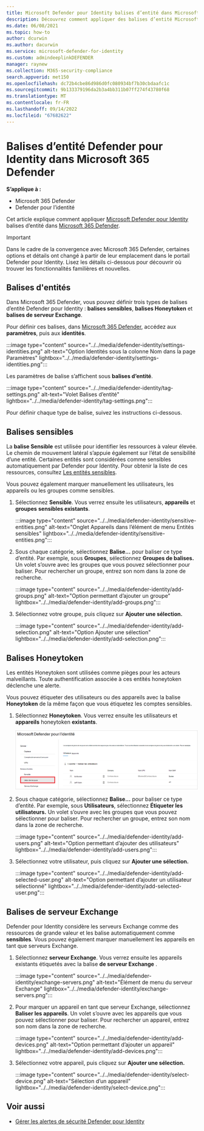 ```yaml
---
title: Microsoft Defender pour Identity balises d’entité dans Microsoft 365 Defender
description: Découvrez comment appliquer des balises d’entité Microsoft Defender pour Identity dans Microsoft 365 Defender
ms.date: 06/08/2021
ms.topic: how-to
author: dcurwin
ms.author: dacurwin
ms.service: microsoft-defender-for-identity
ms.custom: admindeeplinkDEFENDER
manager: raynew
ms.collection: M365-security-compliance
search.appverid: met150
ms.openlocfilehash: dc72b4cbe86d986d0fc080934bf7b30cbdaafc1c
ms.sourcegitcommit: 9b133379196da2b3a4bb311b07ff274f43780f68
ms.translationtype: MT
ms.contentlocale: fr-FR
ms.lasthandoff: 09/14/2022
ms.locfileid: "67682622"
---
```

# <a name="defender-for-identity-entity-tags-in-microsoft-365-defender"></a>Balises d’entité Defender pour Identity dans Microsoft 365 Defender

**S’applique à :**

- Microsoft 365 Defender
- Defender pour l’identité

Cet article explique comment appliquer [Microsoft Defender pour Identity](/defender-for-identity) balises d’entité dans [Microsoft 365 Defender](/microsoft-365/security/defender/overview-security-center).

>[!IMPORTANT]
>Dans le cadre de la convergence avec Microsoft 365 Defender, certaines options et détails ont changé à partir de leur emplacement dans le portail Defender pour Identity. Lisez les détails ci-dessous pour découvrir où trouver les fonctionnalités familières et nouvelles.

## <a name="entity-tags"></a>Balises d'entités

Dans Microsoft 365 Defender, vous pouvez définir trois types de balises d’entité Defender pour Identity : **balises sensibles**, **balises Honeytoken** et **balises de serveur Exchange**.

Pour définir ces balises, dans <a href="https://go.microsoft.com/fwlink/p/?linkid=2077139" target="_blank">Microsoft 365 Defender</a>, accédez aux **paramètres**, puis aux **identités**.

:::image type="content" source="../../media/defender-identity/settings-identities.png" alt-text="Option Identités sous la colonne Nom dans la page Paramètres" lightbox="../../media/defender-identity/settings-identities.png":::

Les paramètres de balise s’affichent sous **balises d’entité**.

:::image type="content" source="../../media/defender-identity/tag-settings.png" alt-text="Volet Balises d’entité" lightbox="../../media/defender-identity/tag-settings.png":::

Pour définir chaque type de balise, suivez les instructions ci-dessous.

## <a name="sensitive--tags"></a>Balises sensibles

La **balise Sensible** est utilisée pour identifier les ressources à valeur élevée. Le chemin de mouvement latéral s’appuie également sur l’état de sensibilité d’une entité. Certaines entités sont considérées comme sensibles automatiquement par Defender pour Identity. Pour obtenir la liste de ces ressources, consultez [Les entités sensibles](/defender-for-identity/manage-sensitive-honeytoken-accounts#sensitive-entities).

Vous pouvez également marquer manuellement les utilisateurs, les appareils ou les groupes comme sensibles.

1. Sélectionnez **Sensible**. Vous verrez ensuite les utilisateurs, **appareils** et **groupes** **sensibles existants**.

   :::image type="content" source="../../media/defender-identity/sensitive-entities.png" alt-text="Onglet Appareils dans l’élément de menu Entités sensibles" lightbox="../../media/defender-identity/sensitive-entities.png":::

1. Sous chaque catégorie, sélectionnez **Balise...** pour baliser ce type d’entité. Par exemple, sous **Groupes**, sélectionnez **Groupes de balises.** Un volet s’ouvre avec les groupes que vous pouvez sélectionner pour baliser. Pour rechercher un groupe, entrez son nom dans la zone de recherche.

   :::image type="content" source="../../media/defender-identity/add-groups.png" alt-text="Option permettant d’ajouter un groupe" lightbox="../../media/defender-identity/add-groups.png":::

1. Sélectionnez votre groupe, puis cliquez sur **Ajouter une sélection.**

   :::image type="content" source="../../media/defender-identity/add-selection.png" alt-text="Option Ajouter une sélection" lightbox="../../media/defender-identity/add-selection.png":::

## <a name="honeytoken-tags"></a>Balises Honeytoken

Les entités Honeytoken sont utilisées comme pièges pour les acteurs malveillants. Toute authentification associée à ces entités honeytoken déclenche une alerte.

Vous pouvez étiqueter des utilisateurs ou des appareils avec la balise **Honeytoken** de la même façon que vous étiquetez les comptes sensibles.

1. Sélectionnez **Honeytoken**. Vous verrez ensuite les utilisateurs et **appareils** honeytoken **existants**.

    ![Entités Honeytoken.](../../media/defender-identity/honeytoken-entities.png)

1. Sous chaque catégorie, sélectionnez **Balise...** pour baliser ce type d’entité. Par exemple, sous **Utilisateurs**, sélectionnez **Étiqueter les utilisateurs.** Un volet s’ouvre avec les groupes que vous pouvez sélectionner pour baliser. Pour rechercher un groupe, entrez son nom dans la zone de recherche.

   :::image type="content" source="../../media/defender-identity/add-users.png" alt-text="Option permettant d’ajouter des utilisateurs" lightbox="../../media/defender-identity/add-users.png":::

1. Sélectionnez votre utilisateur, puis cliquez sur **Ajouter une sélection.**

   :::image type="content" source="../../media/defender-identity/add-selected-user.png" alt-text="Option permettant d’ajouter un utilisateur sélectionné" lightbox="../../media/defender-identity/add-selected-user.png":::

## <a name="exchange-server-tags"></a>Balises de serveur Exchange

Defender pour Identity considère les serveurs Exchange comme des ressources de grande valeur et les balise automatiquement comme **sensibles**. Vous pouvez également marquer manuellement les appareils en tant que serveurs Exchange.

1. Sélectionnez **serveur Exchange**. Vous verrez ensuite les appareils existants étiquetés avec la balise **de serveur Exchange** .

   :::image type="content" source="../../media/defender-identity/exchange-servers.png" alt-text="Élément de menu du serveur Exchange" lightbox="../../media/defender-identity/exchange-servers.png":::

1. Pour marquer un appareil en tant que serveur Exchange, sélectionnez **Baliser les appareils**.  Un volet s’ouvre avec les appareils que vous pouvez sélectionner pour baliser. Pour rechercher un appareil, entrez son nom dans la zone de recherche.

   :::image type="content" source="../../media/defender-identity/add-devices.png" alt-text="Option permettant d’ajouter un appareil" lightbox="../../media/defender-identity/add-devices.png":::

1. Sélectionnez votre appareil, puis cliquez sur **Ajouter une sélection.**

   :::image type="content" source="../../media/defender-identity/select-device.png" alt-text="Sélection d’un appareil" lightbox="../../media/defender-identity/select-device.png":::

## <a name="see-also"></a>Voir aussi

- [Gérer les alertes de sécurité Defender pour Identity](manage-security-alerts.md)
